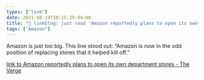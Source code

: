 ```yaml
---
types: ["link"]
date: 2021-08-19T10:15:29-04:00
title: "🔗 linkblog: just read 'Amazon reportedly plans to open its own department stores - The Verge'"
tags: ["Amazon"]
---
```

Amazon is just too big. This line stood out: “Amazon is now in the odd position of replacing stores that it helped kill off.”
 
[link to Amazon reportedly plans to open its own department stores - The Verge](https://www.theverge.com/2021/8/19/22632141/amazon-mall-department-store-retail-rumor)
